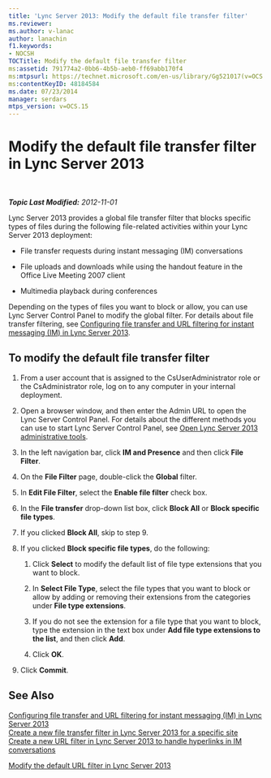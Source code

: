 ```yaml
---
title: 'Lync Server 2013: Modify the default file transfer filter'
ms.reviewer: 
ms.author: v-lanac
author: lanachin
f1.keywords:
- NOCSH
TOCTitle: Modify the default file transfer filter
ms:assetid: 791774a2-0bb6-4b5b-aeb0-ff69abb170f4
ms:mtpsurl: https://technet.microsoft.com/en-us/library/Gg521017(v=OCS.15)
ms:contentKeyID: 48184584
ms.date: 07/23/2014
manager: serdars
mtps_version: v=OCS.15
---
```


<div data-xmlns="http://www.w3.org/1999/xhtml">

<div class="topic" data-xmlns="http://www.w3.org/1999/xhtml" data-msxsl="urn:schemas-microsoft-com:xslt" data-cs="https://msdn.microsoft.com/">

<div data-asp="https://msdn2.microsoft.com/asp">

# Modify the default file transfer filter in Lync Server 2013

</div>

<div id="mainSection">

<div id="mainBody">

<span> </span>

_**Topic Last Modified:** 2012-11-01_

Lync Server 2013 provides a global file transfer filter that blocks specific types of files during the following file-related activities within your Lync Server 2013 deployment:

  - File transfer requests during instant messaging (IM) conversations

  - File uploads and downloads while using the handout feature in the Office Live Meeting 2007 client

  - Multimedia playback during conferences

Depending on the types of files you want to block or allow, you can use Lync Server Control Panel to modify the global filter. For details about file transfer filtering, see [Configuring file transfer and URL filtering for instant messaging (IM) in Lync Server 2013](lync-server-2013-configuring-file-transfer-and-url-filtering-for-instant-messaging-im.md).

<div>

## To modify the default file transfer filter

1.  From a user account that is assigned to the CsUserAdministrator role or the CsAdministrator role, log on to any computer in your internal deployment.

2.  Open a browser window, and then enter the Admin URL to open the Lync Server Control Panel. For details about the different methods you can use to start Lync Server Control Panel, see [Open Lync Server 2013 administrative tools](lync-server-2013-open-lync-server-administrative-tools.md).

3.  In the left navigation bar, click **IM and Presence** and then click **File Filter**.

4.  On the **File Filter** page, double-click the **Global** filter.

5.  In **Edit File Filter**, select the **Enable file filter** check box.

6.  In the **File transfer** drop-down list box, click **Block All** or **Block specific file types**.

7.  If you clicked **Block All**, skip to step 9.

8.  If you clicked **Block specific file types**, do the following:
    
    1.  Click **Select** to modify the default list of file type extensions that you want to block.
    
    2.  In **Select File Type**, select the file types that you want to block or allow by adding or removing their extensions from the categories under **File type extensions**.
    
    3.  If you do not see the extension for a file type that you want to block, type the extension in the text box under **Add file type extensions to the list**, and then click **Add**.
    
    4.  Click **OK**.

9.  Click **Commit**.

</div>

<div>

## See Also


[Configuring file transfer and URL filtering for instant messaging (IM) in Lync Server 2013](lync-server-2013-configuring-file-transfer-and-url-filtering-for-instant-messaging-im.md)  
[Create a new file transfer filter in Lync Server 2013 for a specific site](lync-server-2013-create-a-new-file-transfer-filter-for-a-specific-site.md)  
[Create a new URL filter in Lync Server 2013 to handle hyperlinks in IM conversations](lync-server-2013-create-a-new-url-filter-to-handle-hyperlinks-in-im-conversations.md)  


[Modify the default URL filter in Lync Server 2013](lync-server-2013-modify-the-default-url-filter.md)  
  

</div>

</div>

<span> </span>

</div>

</div>

</div>

